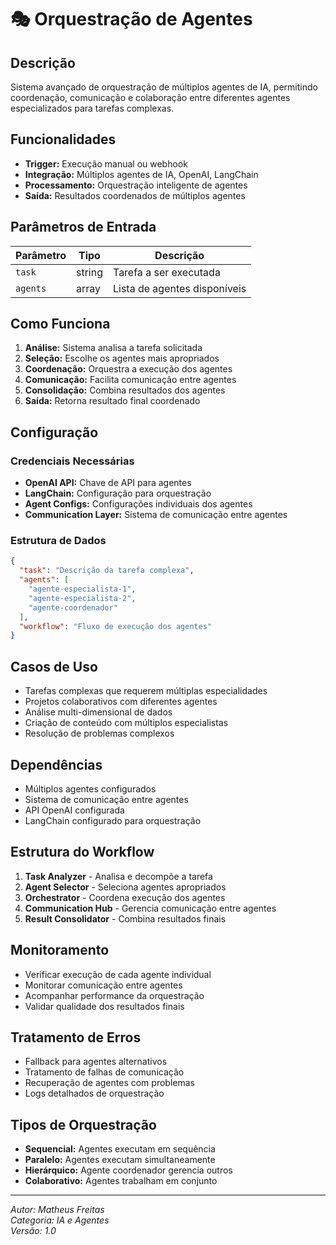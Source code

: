 # 🎭 Orquestração de Agentes

## Descrição

Sistema avançado de orquestração de múltiplos agentes de IA, permitindo coordenação, comunicação e colaboração entre diferentes agentes especializados para tarefas complexas.

## Funcionalidades

- **Trigger:** Execução manual ou webhook
- **Integração:** Múltiplos agentes de IA, OpenAI, LangChain
- **Processamento:** Orquestração inteligente de agentes
- **Saída:** Resultados coordenados de múltiplos agentes

## Parâmetros de Entrada

| Parâmetro | Tipo   | Descrição                    |
| --------- | ------ | ---------------------------- |
| `task`    | string | Tarefa a ser executada      |
| `agents`  | array  | Lista de agentes disponíveis |

## Como Funciona

1. **Análise:** Sistema analisa a tarefa solicitada
2. **Seleção:** Escolhe os agentes mais apropriados
3. **Coordenação:** Orquestra a execução dos agentes
4. **Comunicação:** Facilita comunicação entre agentes
5. **Consolidação:** Combina resultados dos agentes
6. **Saída:** Retorna resultado final coordenado

## Configuração

### Credenciais Necessárias

- **OpenAI API:** Chave de API para agentes
- **LangChain:** Configuração para orquestração
- **Agent Configs:** Configurações individuais dos agentes
- **Communication Layer:** Sistema de comunicação entre agentes

### Estrutura de Dados

```json
{
  "task": "Descrição da tarefa complexa",
  "agents": [
    "agente-especialista-1",
    "agente-especialista-2",
    "agente-coordenador"
  ],
  "workflow": "Fluxo de execução dos agentes"
}
```

## Casos de Uso

- Tarefas complexas que requerem múltiplas especialidades
- Projetos colaborativos com diferentes agentes
- Análise multi-dimensional de dados
- Criação de conteúdo com múltiplos especialistas
- Resolução de problemas complexos

## Dependências

- Múltiplos agentes configurados
- Sistema de comunicação entre agentes
- API OpenAI configurada
- LangChain configurado para orquestração

## Estrutura do Workflow

1. **Task Analyzer** - Analisa e decompõe a tarefa
2. **Agent Selector** - Seleciona agentes apropriados
3. **Orchestrator** - Coordena execução dos agentes
4. **Communication Hub** - Gerencia comunicação entre agentes
5. **Result Consolidator** - Combina resultados finais

## Monitoramento

- Verificar execução de cada agente individual
- Monitorar comunicação entre agentes
- Acompanhar performance da orquestração
- Validar qualidade dos resultados finais

## Tratamento de Erros

- Fallback para agentes alternativos
- Tratamento de falhas de comunicação
- Recuperação de agentes com problemas
- Logs detalhados de orquestração

## Tipos de Orquestração

- **Sequencial:** Agentes executam em sequência
- **Paralelo:** Agentes executam simultaneamente
- **Hierárquico:** Agente coordenador gerencia outros
- **Colaborativo:** Agentes trabalham em conjunto

---

_Autor: Matheus Freitas_  
_Categoria: IA e Agentes_  
_Versão: 1.0_
